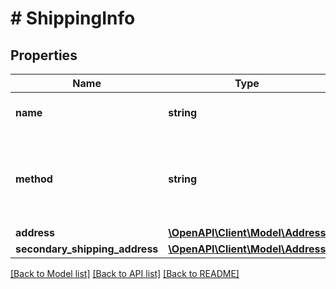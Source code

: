 # # ShippingInfo

## Properties

Name | Type | Description | Notes
------------ | ------------- | ------------- | -------------
**name** | **string** | The recipient&#39;s name. | [optional]
**method** | **string** | The shipping method that is associated with this order. | [optional]
**address** | [**\OpenAPI\Client\Model\Address**](Address.md) |  | [optional]
**secondary_shipping_address** | [**\OpenAPI\Client\Model\Address**](Address.md) |  | [optional]

[[Back to Model list]](../../README.md#models) [[Back to API list]](../../README.md#endpoints) [[Back to README]](../../README.md)
